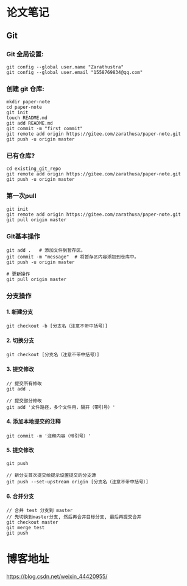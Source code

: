 # 论文笔记

## Git

### Git 全局设置:

```shell
git config --global user.name "Zarathustra"
git config --global user.email "1558769834@qq.com"
```

### 创建 git 仓库:

```shell
mkdir paper-note
cd paper-note
git init
touch README.md
git add README.md
git commit -m "first commit"
git remote add origin https://gitee.com/zarathusa/paper-note.git
git push -u origin master
```

### 已有仓库?

```shell
cd existing_git_repo
git remote add origin https://gitee.com/zarathusa/paper-note.git
git push -u origin master
```

### 第一次pull

~~~shell
git init
git remote add origin https://gitee.com/zarathusa/paper-note.git
git pull origin master
~~~



### Git基本操作

~~~shell
git add .   # 添加文件到暂存区。
git commit -m "message"  # 将暂存区内容添加到仓库中。 
git push -u origin master

# 更新操作
git pull origin master
~~~
### 分支操作

####  1. 新建分支

```shell
git checkout -b [分支名（注意不带中括号）]
```

#### 2. 切换分支

```shell
git checkout [分支名（注意不带中括号）]
```

#### 3. 提交修改

```shell
// 提交所有修改
git add .

// 提交部分修改
git add '文件路径，多个文件用，隔开（带引号）'
```

#### 4. 添加本地提交的注释

```shell
git commit -m '注释内容（带引号）'
```

#### 5. 提交修改

```shell
git push

// 新分支首次提交绘提示设置提交的分支源
git push --set-upstream origin [分支名（注意不带中括号）]
```

#### 6. 合并分支

```shell
// 合并 test 分支到 master
// 先切换到master分支, 然后再合并目标分支, 最后再提交合并
git checkout master
git merge test
git push
```

# 博客地址

https://blog.csdn.net/weixin_44420955/
